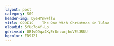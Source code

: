 ```yaml
---
layout: post 
category: S09 
header-img: DyeHYnwFflw 
title: S09E10 -- The One With Christmas in Tulsa 
oloadid: 5fUd7o4Y-Lo 
gdriveid: 0B1vQDqa4KyErUncwcjhoVEl3RUU 
bgcolor: ED9121
--- 
```

<!--more--> 
